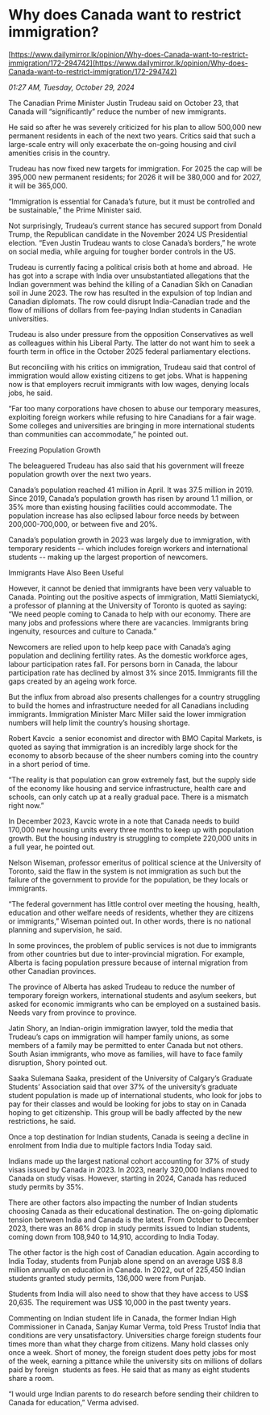 # Why does Canada  want to restrict immigration?

[https://www.dailymirror.lk/opinion/Why-does-Canada-want-to-restrict-immigration/172-294742](https://www.dailymirror.lk/opinion/Why-does-Canada-want-to-restrict-immigration/172-294742)

*01:27 AM, Tuesday, October 29, 2024*

The Canadian Prime Minister Justin Trudeau said on October 23, that Canada will “significantly” reduce the number of new immigrants.

He said so after he was severely criticized for his plan to allow 500,000 new permanent residents in each of the next two years. Critics said that such a large-scale entry will only exacerbate the on-going housing and civil amenities crisis in the country.

Trudeau has now fixed new targets for immigration. For 2025 the cap will be 395,000 new permanent residents; for 2026 it will be 380,000 and for 2027, it will be 365,000.

“Immigration is essential for Canada’s future, but it must be controlled and be sustainable,” the Prime Minister said.

Not surprisingly, Trudeau’s current stance has secured support from Donald Trump, the Republican candidate in the November 2024 US Presidential election. “Even Justin Trudeau wants to close Canada’s borders,” he wrote on social media, while arguing for tougher border controls in the US.

Trudeau is currently facing a political crisis both at home and abroad.  He has got into a scrape with India over unsubstantiated allegations that the Indian government was behind the killing of a Canadian Sikh on Canadian soil in June 2023. The row has resulted in the expulsion of top Indian and Canadian diplomats. The row could disrupt India-Canadian trade and the flow of millions of dollars from fee-paying Indian students in Canadian universities.

Trudeau is also under pressure from the opposition Conservatives as well as colleagues within his Liberal Party. The latter do not want him to seek a fourth term in office in the October 2025 federal parliamentary elections.

But reconciling with his critics on immigration, Trudeau said that control of immigration would allow existing citizens to get jobs. What is happening now is that employers recruit immigrants with low wages, denying locals jobs, he said.

“Far too many corporations have chosen to abuse our temporary measures, exploiting foreign workers while refusing to hire Canadians for a fair wage. Some colleges and universities are bringing in more international students than communities can accommodate,” he pointed out.

Freezing Population Growth

The beleaguered Trudeau has also said that his government will freeze population growth over the next two years.

Canada’s population reached 41 million in April. It was 37.5 million in 2019. Since 2019, Canada’s population growth has risen by around 1.1 million, or 35% more than existing housing facilities could accommodate. The population increase has also eclipsed labour force needs by between 200,000-700,000, or between five and 20%.

Canada’s population growth in 2023 was largely due to immigration, with temporary residents -- which includes foreign workers and international students -- making up the largest proportion of newcomers.

Immigrants Have Also Been Useful

However, it cannot be denied that immigrants have been very valuable to Canada. Pointing out the positive aspects of immigration, Matti Siemiatycki, a professor of planning at the University of Toronto is quoted as saying: “We need people coming to Canada to help with our economy. There are many jobs and professions where there are vacancies. Immigrants bring ingenuity, resources and culture to Canada.”

Newcomers are relied upon to help keep pace with Canada’s aging population and declining fertility rates. As the domestic workforce ages, labour participation rates fall. For persons born in Canada, the labour participation rate has declined by almost 3% since 2015. Immigrants fill the gaps created by an ageing work force.

But the influx from abroad also presents challenges for a country struggling to build the homes and infrastructure needed for all Canadians including immigrants. Immigration Minister Marc Miller said the lower immigration numbers will help limit the country’s housing shortage.

Robert Kavcic  a senior economist and director with BMO Capital Markets, is quoted as saying that immigration is an incredibly large shock for the economy to absorb because of the sheer numbers coming into the country in a short period of time.

“The reality is that population can grow extremely fast, but the supply side of the economy like housing and service infrastructure, health care and schools, can only catch up at a really gradual pace. There is a mismatch right now.”

In December 2023, Kavcic wrote in a note that Canada needs to build 170,000 new housing units every three months to keep up with population growth. But the housing industry is struggling to complete 220,000 units in a full year, he pointed out.

Nelson Wiseman, professor emeritus of political science at the University of Toronto, said the flaw in the system is not immigration as such but the failure of the government to provide for the population, be they locals or immigrants.

“The federal government has little control over meeting the housing, health, education and other welfare needs of residents, whether they are citizens or immigrants,” Wiseman pointed out. In other words, there is no national planning and supervision, he said.

In some provinces, the problem of public services is not due to immigrants from other countries but due to inter-provincial migration. For example, Alberta is facing population pressure because of internal migration from other Canadian provinces.

The province of Alberta has asked Trudeau to reduce the number of temporary foreign workers, international students and asylum seekers, but asked for economic immigrants who can be employed on a sustained basis. Needs vary from province to province.

Jatin Shory, an Indian-origin immigration lawyer, told the media that Trudeau’s caps on immigration will hamper family unions, as some  members of a family may be permitted to enter Canada but not others. South Asian immigrants, who move as families, will have to face family disruption, Shory pointed out.

Saaka Sulemana Saaka, president of the University of Calgary’s Graduate Students’ Association said that over 37% of the university’s graduate student population is made up of international students, who look for jobs to pay for their classes and would be looking for jobs to stay on in Canada hoping to get citizenship. This group will be badly affected by the new restrictions, he said.

Once a top destination for Indian students, Canada is seeing a decline in enrolment from India due to multiple factors India Today said.

Indians made up the largest national cohort accounting for 37% of study visas issued by Canada in 2023. In 2023, nearly 320,000 Indians moved to Canada on study visas. However, starting in 2024, Canada has reduced study permits by 35%.

There are other factors also impacting the number of Indian students choosing Canada as their educational destination. The on-going diplomatic tension between India and Canada is the latest. From October to December 2023, there was an 86% drop in study permits issued to Indian students, coming down from 108,940 to 14,910, according to India Today.

The other factor is the high cost of Canadian education. Again according to India Today, students from Punjab alone spend on an average US$ 8.8 million annually on education in Canada. In 2022, out of 225,450 Indian students granted study permits, 136,000 were from Punjab.

Students from India will also need to show that they have access to US$ 20,635. The requirement was US$ 10,000 in the past twenty years.

Commenting on Indian student life in Canada, the former Indian High Commissioner in Canada, Sanjay Kumar Verma, told Press Trustof India that conditions are very unsatisfactory. Universities charge foreign students four times more than what they charge from citizens. Many hold classes only once a week. Short of money, the foreign student does petty jobs for most of the week, earning a pittance while the university sits on millions of dollars paid by foreign  students as fees. He said that as many as eight students share a room.

“I would urge Indian parents to do research before sending their children to Canada for education,” Verma advised.

